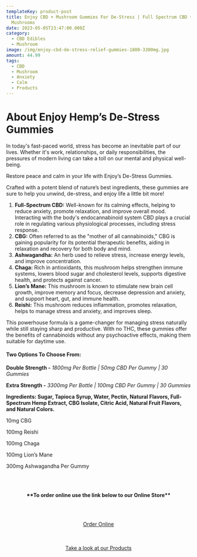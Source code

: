 ```yaml
---
templateKey: product-post
title: Enjoy CBD + Mushroom Gummies For De-Stress | Full Spectrum CBD + CBG +
  Mushrooms
date: 2023-05-05T23:47:00.000Z
category:
  - CBD Edibles
  - Mushroom
image: /img/enjoy-cbd-de-stress-relief-gummies-1800-3300mg.jpg
amount: 44.99
tags:
  - CBD
  - Mushroom
  - Anxiety
  - Calm
  - Products
---
```

# **About Enjoy Hemp’s De-Stress Gummies**

In today's fast-paced world, stress has become an inevitable part of our lives. Whether it's work, relationships, or daily responsibilities, the pressures of modern living can take a toll on our mental and physical well-being. 

Restore peace and calm in your life with Enjoy’s De-Stress Gummies.

Crafted with a potent blend of nature’s best ingredients, these gummies are sure to help you unwind, de-stress, and enjoy life a little bit more!



1. **Full-Spectrum CBD:** Well-known for its calming effects, helping to reduce anxiety, promote relaxation, and improve overall mood. Interacting with the body's endocannabinoid system CBD plays a crucial role in regulating various physiological processes, including stress response.
2. **CBG:** Often referred to as the "mother of all cannabinoids," CBG is gaining popularity for its potential therapeutic benefits, aiding in relaxation and recovery for both body and mind.
3. **Ashwagandha:** An herb used to relieve stress, increase energy levels, and improve concentration.
4. **Chaga:** Rich in antioxidants, this mushroom helps strengthen immune systems, lowers blood sugar and cholesterol levels, supports digestive health, and protects against cancer.
5. **Lion’s Mane:** This mushroom is known to stimulate new brain cell growth, improve memory and focus, decrease depression and anxiety, and support heart, gut, and immune health.
6. **Reishi:** This mushroom reduces inflammation, promotes relaxation, helps to manage stress and anxiety, and improves sleep.

This powerhouse formula is a game-changer for managing stress naturally while still staying sharp and productive. With no THC, these gummies offer the benefits of cannabinoids without any psychoactive effects, making them suitable for daytime use.

#### **Two Options To Choose From:**

**Double Strength -** *1800mg Per Bottle | 50mg CBD Per Gummy | 30 Gummies*

**Extra Strength -** *3300mg Per Bottle | 100mg CBD Per Gummy | 30 Gummies*

**Ingredients: Sugar, Tapioca Syrup, Water, Pectin, Natural Flavors, Full-Spectrum Hemp Extract, CBG Isolate, Citric Acid, Natural Fruit Flavors, and Natural Colors.**

10mg CBG

100mg Reishi

100mg Chaga

100mg Lion’s Mane

300mg Ashwagandha Per Gummy

<br><br>

<Center>

**\*\*To order online use the link below to our Online Store\*\***

<br><br>

<Center><a class="link-view-more-products" target="_blank" href="https://capitalcbd.shop/product/enjoy-cbd-mushroom-de-stress-gummies/">Order Online</a></

<br><br><br>

<Center><a class="link-view-more-products" target="_blank" href="https://capitalamericanshaman.com/products">Take a look at our Products</a></Center>

<br><br>